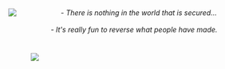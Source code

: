 <h1 align="center"><img align="left" src="https://orhun.dev/img/crow.png"></h1>
        <center>
            <em> - There is nothing in the world that is secured...
            <br><br> - It's really fun to reverse what people have made. </em>
        </center>
<h1 align="center"></h1>
<img style="margin-left: 45px;" src="https://github-readme-stats.vercel.app/api/top-langs/?username=vaulteve&layout=compact&theme=bear" />
